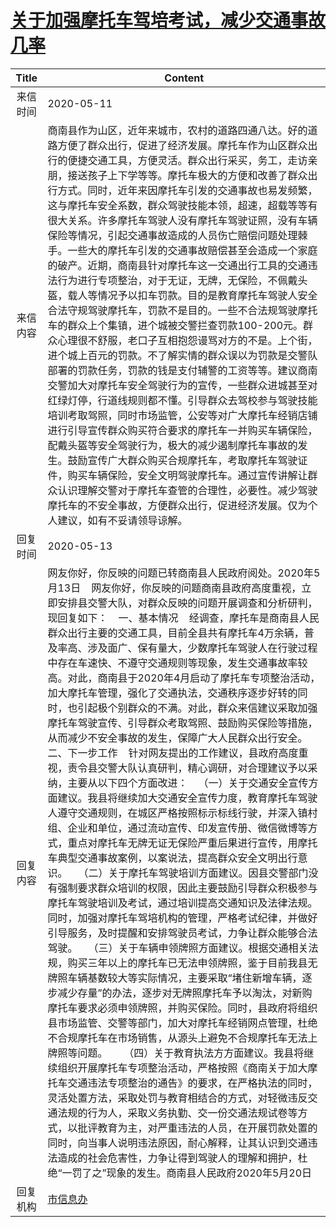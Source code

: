 # <a href="http://www.shangluo.gov.cn/zmhd/ldxxxx.jsp?urltype=leadermail.LeaderMailContentUrl&wbtreeid=1112&leadermailid=5834">关于加强摩托车驾培考试，减少交通事故几率</a>
|Title|Content|
|:---:|---|
|来信时间|2020-05-11|
|来信内容|商南县作为山区，近年来城市，农村的道路四通八达。好的道路方便了群众出行，促进了经济发展。摩托车作为山区群众出行的便捷交通工具，方便灵活。群众出行采买，务工，走访亲朋，接送孩子上下学等等。摩托车极大的方便和改善了群众出行方式。同时，近年来因摩托车引发的交通事故也易发频繁，这与摩托车安全系数，群众驾驶技能本领，超速，超载等等有很大关系。许多摩托车驾驶人没有摩托车驾驶证照，没有车辆保险等情况，引起交通事故造成的人员伤亡赔偿问题处理棘手。一些大的摩托车引发的交通事故赔偿甚至会造成一个家庭的破产。近期，商南县针对摩托车这一交通出行工具的交通违法行为进行专项整治，对于无证，无牌，无保险，不佩戴头盔，载人等情况予以扣车罚款。目的是教育摩托车驾驶人安全合法守规驾驶摩托车，罚款不是目的。一些不合法规驾驶摩托车的群众上个集镇，进个城被交警拦查罚款100-200元。群众心理很不舒服，老口子互相抱怨谩骂对方的不是。上个街，进个城上百元的罚款。不了解实情的群众误以为罚款是交警队部署的罚款任务，罚款的钱是支付辅警的工资等等。建议商南交警加大对摩托车安全驾驶行为的宣传，一些群众进城甚至对红绿灯停，行道线规则都不懂。引导群众去驾校参与驾驶技能培训考取驾照，同时市场监管，公安等对广大摩托车经销店铺进行引导宣传群众购买符合要求的摩托车一并购买车辆保险，配戴头盔等安全驾驶行为，极大的减少遏制摩托车事故的发生。鼓励宣传广大群众购买合规摩托车，考取摩托车驾驶证件，购买车辆保险，安全文明驾驶摩托车。通过宣传讲解让群众认识理解交警对于摩托车查管的合理性，必要性。减少驾驶摩托车的不安全事故，方便群众出行，促进经济发展。仅为个人建议，如有不妥请领导谅解。|
|回复时间|2020-05-13|
|回复内容|网友你好，你反映的问题已转商南县人民政府阅处。2020年5月13日    网友你好，你反映的问题商南县政府高度重视，立即安排县交警大队，对群众反映的问题开展调查和分析研判，现回复如下：    一、基本情况    经调查，摩托车是商南县人民群众出行主要的交通工具，目前全县共有摩托车4万余辆，普及率高、涉及面广、保有量大，少数摩托车驾驶人在行驶过程中存在车速快、不遵守交通规则等现象，发生交通事故率较高。对此，商南县于2020年4月启动了摩托车专项整治活动，加大摩托车管理，强化了交通执法，交通秩序逐步好转的同时，也引起极个别群众的不满。对此，群众来信建议采取加强摩托车驾驶宣传、引导群众考取驾照、鼓励购买保险等措施，从而减少不安全事故的发生，保障广大人民群众出行安全。    二、下一步工作    针对网友提出的工作建议，县政府高度重视，责令县交警大队认真研判，精心调研，对合理建议予以采纳，主要从以下四个方面改进：    （一）关于交通安全宣传方面建议。我县将继续加大交通安全宣传力度，教育摩托车驾驶人遵守交通规则，在城区严格按照标示标线行驶，并深入镇村组、企业和单位，通过流动宣传、印发宣传册、微信微博等方式，重点对摩托车无牌无证无保险严重后果进行宣传，用摩托车典型交通事故案例，以案说法，提高群众安全文明出行意识。    （二）关于摩托车驾驶培训方面建议。因县交警部门没有强制要求群众培训的权限，因此主要鼓励引导群众积极参与摩托车驾驶培训及考试，通过培训提高交通知识及法律法规。同时，加强对摩托车驾培机构的管理，严格考试纪律，并做好引导服务，及时提醒和安排驾驶员考试，力争让群众能够合法驾驶。    （三）关于车辆申领牌照方面建议。根据交通相关法规，购买三年以上的摩托车已无法申领牌照，鉴于目前我县无牌照车辆基数较大等实际情况，主要采取“堵住新增车辆，逐步减少存量”的办法，逐步对无牌照摩托车予以淘汰，对新购摩托车要求必须申领牌照，并购买保险。同时，县政府将组织县市场监管、交警等部门，加大对摩托车经销网点管理，杜绝不合规摩托车在市场销售，从源头上避免不合规摩托车无法上牌照等问题。      （四）关于教育执法方方面建议。我县将继续组织开展摩托车专项整治活动，严格按照《商南关于加大摩托车交通违法专项整治的通告》的要求，在严格执法的同时，灵活处置方法，采取处罚与教育相结合的方式，对轻微违反交通法规的行为人，采取义务执勤、交一份交通法规试卷等方式，以批评教育为主，对严重违法的人员，在开展罚款处置的同时，向当事人说明违法原因，耐心解释，让其认识到交通违法造成的社会危害性，力争让得到驾驶人的理解和拥护，杜绝“一罚了之”现象的发生。商南县人民政府2020年5月20日|
|回复机构|<a href="../../categories/agencies/市信息办.md">市信息办</a>|
